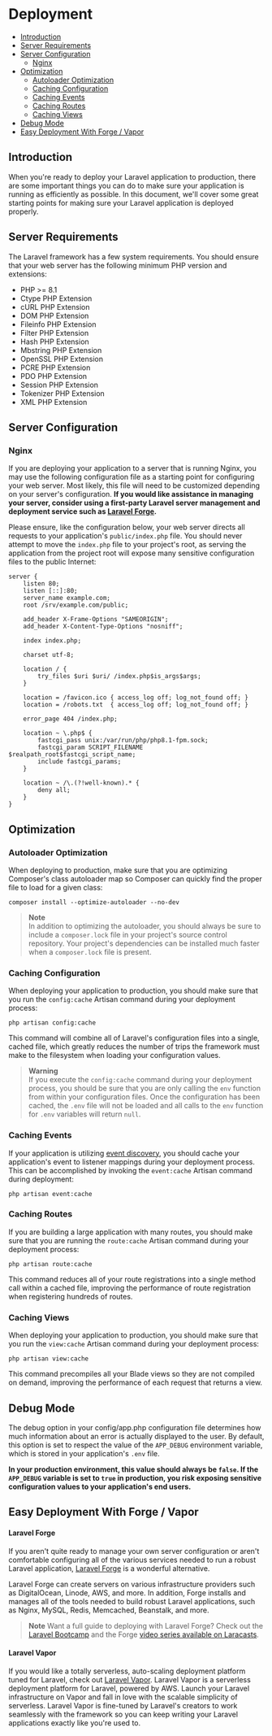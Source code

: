 # Deployment

- [Introduction](#introduction)
- [Server Requirements](#server-requirements)
- [Server Configuration](#server-configuration)
    - [Nginx](#nginx)
- [Optimization](#optimization)
    - [Autoloader Optimization](#autoloader-optimization)
    - [Caching Configuration](#optimizing-configuration-loading)
    - [Caching Events](#caching-events)
    - [Caching Routes](#optimizing-route-loading)
    - [Caching Views](#optimizing-view-loading)
- [Debug Mode](#debug-mode)
- [Easy Deployment With Forge / Vapor](#deploying-with-forge-or-vapor)

<a name="introduction"></a>
## Introduction

When you're ready to deploy your Laravel application to production, there are some important things you can do to make sure your application is running as efficiently as possible. In this document, we'll cover some great starting points for making sure your Laravel application is deployed properly.

<a name="server-requirements"></a>
## Server Requirements

The Laravel framework has a few system requirements. You should ensure that your web server has the following minimum PHP version and extensions:

<div class="content-list" markdown="1">

- PHP >= 8.1
- Ctype PHP Extension
- cURL PHP Extension
- DOM PHP Extension
- Fileinfo PHP Extension
- Filter PHP Extension
- Hash PHP Extension
- Mbstring PHP Extension
- OpenSSL PHP Extension
- PCRE PHP Extension
- PDO PHP Extension
- Session PHP Extension
- Tokenizer PHP Extension
- XML PHP Extension

</div>

<a name="server-configuration"></a>
## Server Configuration

<a name="nginx"></a>
### Nginx

If you are deploying your application to a server that is running Nginx, you may use the following configuration file as a starting point for configuring your web server. Most likely, this file will need to be customized depending on your server's configuration. **If you would like assistance in managing your server, consider using a first-party Laravel server management and deployment service such as [Laravel Forge](https://forge.laravel.com).**

Please ensure, like the configuration below, your web server directs all requests to your application's `public/index.php` file. You should never attempt to move the `index.php` file to your project's root, as serving the application from the project root will expose many sensitive configuration files to the public Internet:

```nginx
server {
    listen 80;
    listen [::]:80;
    server_name example.com;
    root /srv/example.com/public;

    add_header X-Frame-Options "SAMEORIGIN";
    add_header X-Content-Type-Options "nosniff";

    index index.php;

    charset utf-8;

    location / {
        try_files $uri $uri/ /index.php$is_args$args;
    }

    location = /favicon.ico { access_log off; log_not_found off; }
    location = /robots.txt  { access_log off; log_not_found off; }

    error_page 404 /index.php;

    location ~ \.php$ {
        fastcgi_pass unix:/var/run/php/php8.1-fpm.sock;
        fastcgi_param SCRIPT_FILENAME $realpath_root$fastcgi_script_name;
        include fastcgi_params;
    }

    location ~ /\.(?!well-known).* {
        deny all;
    }
}
```

<a name="optimization"></a>
## Optimization

<a name="autoloader-optimization"></a>
### Autoloader Optimization

When deploying to production, make sure that you are optimizing Composer's class autoloader map so Composer can quickly find the proper file to load for a given class:

```shell
composer install --optimize-autoloader --no-dev
```

> **Note**  
> In addition to optimizing the autoloader, you should always be sure to include a `composer.lock` file in your project's source control repository. Your project's dependencies can be installed much faster when a `composer.lock` file is present.

<a name="optimizing-configuration-loading"></a>
### Caching Configuration

When deploying your application to production, you should make sure that you run the `config:cache` Artisan command during your deployment process:

```shell
php artisan config:cache
```

This command will combine all of Laravel's configuration files into a single, cached file, which greatly reduces the number of trips the framework must make to the filesystem when loading your configuration values.

> **Warning**  
> If you execute the `config:cache` command during your deployment process, you should be sure that you are only calling the `env` function from within your configuration files. Once the configuration has been cached, the `.env` file will not be loaded and all calls to the `env` function for `.env` variables will return `null`.

<a name="caching-events"></a>
### Caching Events

If your application is utilizing [event discovery](/docs/{{version}}/events#event-discovery), you should cache your application's event to listener mappings during your deployment process. This can be accomplished by invoking the `event:cache` Artisan command during deployment:

```shell
php artisan event:cache
```

<a name="optimizing-route-loading"></a>
### Caching Routes

If you are building a large application with many routes, you should make sure that you are running the `route:cache` Artisan command during your deployment process:

```shell
php artisan route:cache
```

This command reduces all of your route registrations into a single method call within a cached file, improving the performance of route registration when registering hundreds of routes.

<a name="optimizing-view-loading"></a>
### Caching Views

When deploying your application to production, you should make sure that you run the `view:cache` Artisan command during your deployment process:

```shell
php artisan view:cache
```

This command precompiles all your Blade views so they are not compiled on demand, improving the performance of each request that returns a view.

<a name="debug-mode"></a>
## Debug Mode

The debug option in your config/app.php configuration file determines how much information about an error is actually displayed to the user. By default, this option is set to respect the value of the `APP_DEBUG` environment variable, which is stored in your application's `.env` file.

**In your production environment, this value should always be `false`. If the `APP_DEBUG` variable is set to `true` in production, you risk exposing sensitive configuration values to your application's end users.**

<a name="deploying-with-forge-or-vapor"></a>
## Easy Deployment With Forge / Vapor

<a name="laravel-forge"></a>
#### Laravel Forge

If you aren't quite ready to manage your own server configuration or aren't comfortable configuring all of the various services needed to run a robust Laravel application, [Laravel Forge](https://forge.laravel.com) is a wonderful alternative.

Laravel Forge can create servers on various infrastructure providers such as DigitalOcean, Linode, AWS, and more. In addition, Forge installs and manages all of the tools needed to build robust Laravel applications, such as Nginx, MySQL, Redis, Memcached, Beanstalk, and more.

> **Note**
> Want a full guide to deploying with Laravel Forge? Check out the [Laravel Bootcamp](https://bootcamp.laravel.com/deploying) and the Forge [video series available on Laracasts](https://laracasts.com/series/learn-laravel-forge-2022-edition).

<a name="laravel-vapor"></a>
#### Laravel Vapor

If you would like a totally serverless, auto-scaling deployment platform tuned for Laravel, check out [Laravel Vapor](https://vapor.laravel.com). Laravel Vapor is a serverless deployment platform for Laravel, powered by AWS. Launch your Laravel infrastructure on Vapor and fall in love with the scalable simplicity of serverless. Laravel Vapor is fine-tuned by Laravel's creators to work seamlessly with the framework so you can keep writing your Laravel applications exactly like you're used to.

